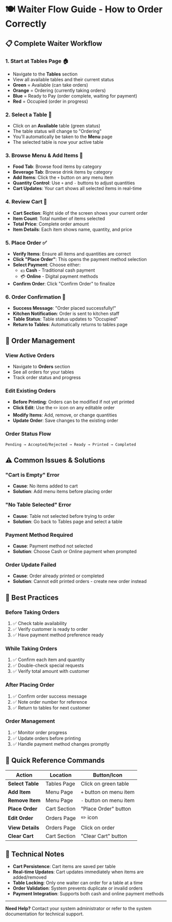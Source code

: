 # 🍽️ Waiter Flow Guide - How to Order Correctly

## 📋 Complete Waiter Workflow

### 1. **Start at Tables Page** 🏠
- Navigate to the **Tables** section
- View all available tables and their current status
- **Green** = Available (can take orders)
- **Orange** = Ordering (currently taking orders)
- **Blue** = Ready to Pay (order complete, waiting for payment)
- **Red** = Occupied (order in progress)

### 2. **Select a Table** 🎯
- Click on an **Available** table (green status)
- The table status will change to "Ordering"
- You'll automatically be taken to the **Menu** page
- The selected table is now your active table

### 3. **Browse Menu & Add Items** 📖
- **Food Tab**: Browse food items by category
- **Beverage Tab**: Browse drink items by category
- **Add Items**: Click the `+` button on any menu item
- **Quantity Control**: Use `+` and `-` buttons to adjust quantities
- **Cart Updates**: Your cart shows all selected items in real-time

### 4. **Review Cart** 🛒
- **Cart Section**: Right side of the screen shows your current order
- **Item Count**: Total number of items selected
- **Total Price**: Complete order amount
- **Item Details**: Each item shows name, quantity, and price

### 5. **Place Order** ✅
- **Verify Items**: Ensure all items and quantities are correct
- **Click "Place Order"**: This opens the payment method selection
- **Select Payment**: Choose either:
  - 💵 **Cash** - Traditional cash payment
  - 💳 **Online** - Digital payment methods
- **Confirm Order**: Click "Confirm Order" to finalize

### 6. **Order Confirmation** 🎉
- **Success Message**: "Order placed successfully!"
- **Kitchen Notification**: Order is sent to kitchen staff
- **Table Status**: Table status updates to "Occupied"
- **Return to Tables**: Automatically returns to tables page

## 🔄 Order Management

### **View Active Orders**
- Navigate to **Orders** section
- See all orders for your tables
- Track order status and progress

### **Edit Existing Orders**
- **Before Printing**: Orders can be modified if not yet printed
- **Click Edit**: Use the ✏️ icon on any editable order
- **Modify Items**: Add, remove, or change quantities
- **Update Order**: Save changes to the existing order

### **Order Status Flow**
```
Pending → Accepted/Rejected → Ready → Printed → Completed
```

## ⚠️ Common Issues & Solutions

### **"Cart is Empty" Error**
- **Cause**: No items added to cart
- **Solution**: Add menu items before placing order

### **"No Table Selected" Error**
- **Cause**: Table not selected before trying to order
- **Solution**: Go back to Tables page and select a table

### **Payment Method Required**
- **Cause**: Payment method not selected
- **Solution**: Choose Cash or Online payment when prompted

### **Order Update Failed**
- **Cause**: Order already printed or completed
- **Solution**: Cannot edit printed orders - create new order instead

## 🎯 Best Practices

### **Before Taking Orders**
1. ✅ Check table availability
2. ✅ Verify customer is ready to order
3. ✅ Have payment method preference ready

### **While Taking Orders**
1. ✅ Confirm each item and quantity
2. ✅ Double-check special requests
3. ✅ Verify total amount with customer

### **After Placing Order**
1. ✅ Confirm order success message
2. ✅ Note order number for reference
3. ✅ Return to tables for next customer

### **Order Management**
1. ✅ Monitor order progress
2. ✅ Update orders before printing
3. ✅ Handle payment method changes promptly

## 🚀 Quick Reference Commands

| Action | Location | Button/Icon |
|--------|----------|-------------|
| **Select Table** | Tables Page | Click on green table |
| **Add Item** | Menu Page | `+` button on menu item |
| **Remove Item** | Menu Page | `-` button on menu item |
| **Place Order** | Cart Section | "Place Order" button |
| **Edit Order** | Orders Page | ✏️ icon |
| **View Details** | Orders Page | Click on order |
| **Clear Cart** | Cart Section | "Clear Cart" button |

## 🔧 Technical Notes

- **Cart Persistence**: Cart items are saved per table
- **Real-time Updates**: Cart updates immediately when items are added/removed
- **Table Locking**: Only one waiter can order for a table at a time
- **Order Validation**: System prevents duplicate or invalid orders
- **Payment Integration**: Supports both cash and online payment methods

---

**Need Help?** Contact your system administrator or refer to the system documentation for technical support.

